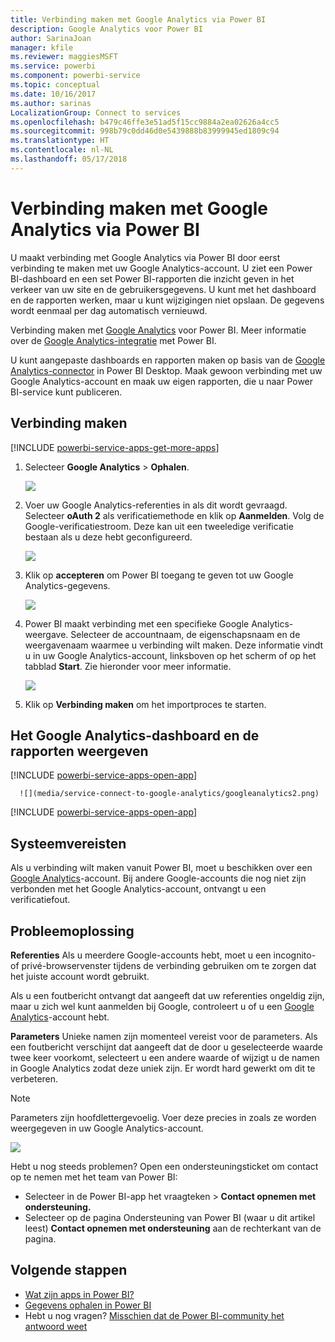 ```yaml
---
title: Verbinding maken met Google Analytics via Power BI
description: Google Analytics voor Power BI
author: SarinaJoan
manager: kfile
ms.reviewer: maggiesMSFT
ms.service: powerbi
ms.component: powerbi-service
ms.topic: conceptual
ms.date: 10/16/2017
ms.author: sarinas
LocalizationGroup: Connect to services
ms.openlocfilehash: b479c46ffe3e51ad5f15cc9884a2ea02626a4cc5
ms.sourcegitcommit: 998b79c0dd46d0e5439888b83999945ed1809c94
ms.translationtype: HT
ms.contentlocale: nl-NL
ms.lasthandoff: 05/17/2018
---
```

# <a name="connect-to-google-analytics-with-power-bi"></a>Verbinding maken met Google Analytics via Power BI
U maakt verbinding met Google Analytics via Power BI door eerst verbinding te maken met uw Google Analytics-account. U ziet een Power BI-dashboard en een set Power BI-rapporten die inzicht geven in het verkeer van uw site en de gebruikersgegevens. U kunt met het dashboard en de rapporten werken, maar u kunt wijzigingen niet opslaan. De gegevens wordt eenmaal per dag automatisch vernieuwd.

Verbinding maken met [Google Analytics](https://app.powerbi.com/getdata/services/google-analytics) voor Power BI. Meer informatie over de [Google Analytics-integratie](https://powerbi.microsoft.com/integrations/google-analytics) met Power BI.

U kunt aangepaste dashboards en rapporten maken op basis van de [Google Analytics-connector](service-google-analytics-connector.md) in Power BI Desktop. Maak gewoon verbinding met uw Google Analytics-account en maak uw eigen rapporten, die u naar Power BI-service kunt publiceren.

## <a name="how-to-connect"></a>Verbinding maken
[!INCLUDE [powerbi-service-apps-get-more-apps](./includes/powerbi-service-apps-get-more-apps.md)]

1. Selecteer **Google Analytics** \> **Ophalen**.
   
   ![](media/service-connect-to-google-analytics/ga.png)
2. Voer uw Google Analytics-referenties in als dit wordt gevraagd. Selecteer **oAuth 2** als verificatiemethode en klik op **Aanmelden**. Volg de Google-verificatiestroom. Deze kan uit een tweeledige verificatie bestaan als u deze hebt geconfigureerd.
   
   ![](media/service-connect-to-google-analytics/creds.png)
3. Klik op **accepteren** om Power BI toegang te geven tot uw Google Analytics-gegevens.
   
   ![](media/service-connect-to-google-analytics/googleanalytics.png)
4. Power BI maakt verbinding met een specifieke Google Analytics-weergave. Selecteer de accountnaam, de eigenschapsnaam en de weergavenaam waarmee u verbinding wilt maken. Deze informatie vindt u in uw Google Analytics-account, linksboven op het scherm of op het tabblad **Start**. Zie hieronder voor meer informatie. 
   
   ![](media/service-connect-to-google-analytics/params2.png)
5. Klik op **Verbinding maken** om het importproces te starten. 

## <a name="view-the-google-analytics-dashboard-and-reports"></a>Het Google Analytics-dashboard en de rapporten weergeven
[!INCLUDE [powerbi-service-apps-open-app](./includes/powerbi-service-apps-open-app.md)]

      ![](media/service-connect-to-google-analytics/googleanalytics2.png)

[!INCLUDE [powerbi-service-apps-open-app](./includes/powerbi-service-apps-what-now.md)]

## <a name="system-requirements"></a>Systeemvereisten
Als u verbinding wilt maken vanuit Power BI, moet u beschikken over een [Google Analytics](https://www.google.com/analytics/)-account. Bij andere Google-accounts die nog niet zijn verbonden met het Google Analytics-account, ontvangt u een verificatiefout.

## <a name="troubleshooting"></a>Probleemoplossing
**Referenties** Als u meerdere Google-accounts hebt, moet u een incognito- of privé-browservenster tijdens de verbinding gebruiken om te zorgen dat het juiste account wordt gebruikt.

Als u een foutbericht ontvangt dat aangeeft dat uw referenties ongeldig zijn, maar u zich wel kunt aanmelden bij Google, controleert u of u een [Google Analytics](https://www.google.com/analytics/)-account hebt.

**Parameters** Unieke namen zijn momenteel vereist voor de parameters. Als een foutbericht verschijnt dat aangeeft dat de door u geselecteerde waarde twee keer voorkomt, selecteert u een andere waarde of wijzigt u de namen in Google Analytics zodat deze uniek zijn. Er wordt hard gewerkt om dit te verbeteren.

>[!NOTE]
>Parameters zijn hoofdlettergevoelig. Voer deze precies in zoals ze worden weergegeven in uw Google Analytics-account.

![](media/service-connect-to-google-analytics/pbi_googleanalytics1.png)

Hebt u nog steeds problemen? Open een ondersteuningsticket om contact op te nemen met het team van Power BI:

* Selecteer in de Power BI-app het vraagteken \> **Contact opnemen met ondersteuning.**
* Selecteer op de pagina Ondersteuning van Power BI (waar u dit artikel leest) **Contact opnemen met ondersteuning** aan de rechterkant van de pagina.

## <a name="next-steps"></a>Volgende stappen
* [Wat zijn apps in Power BI?](service-install-use-apps.md)
* [Gegevens ophalen in Power BI](service-get-data.md)
* Hebt u nog vragen? [Misschien dat de Power BI-community het antwoord weet](http://community.powerbi.com/)

